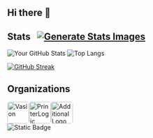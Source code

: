 ## Hi there 👋

<!--
**Tanner-Davison/Tanner-Davison** is a ✨ _special_ ✨ repository because its `README.md` (this file) appears on your GitHub profile.

Here are some ideas to get you started:

- 🔭 I’m currently working on ...
- 🌱 I’m currently learning ...
- 👯 I’m looking to collaborate on ...
- 🤔 I’m looking for help with ...
- 💬 Ask me about ...
- 📫 How to reach me: ...
- 😄 Pronouns: ...
- ⚡ Fun fact: ...
-->

## Stats   &nbsp; [![Generate Stats Images](https://github.com/jstrieb/github-stats/actions/workflows/main.yml/badge.svg)](https://github.com/jstrieb/github-stats/actions/workflows/main.yml)

  <img src="https://github-readme-stats.vercel.app/api?username=Tanner-Davison&show_icons=true&theme=highcontrast&hide_rank=true&hide=contribs" alt="Your GitHub Stats" />
  
  <img src="https://github-readme-stats.vercel.app/api/top-langs/?username=Tanner-Davison&layout=compact&theme=highcontrast" alt="Top Langs" />





[![GitHub Streak](https://streak-stats.demolab.com?user=Tanner-Davison&theme=highcontrast&border_radius=8)](https://git.io/streak-stats)

## Organizations

<div style="display: flex; align-items: center;">
  <a href="https://github.com/organization">
    <img src="https://avatars.githubusercontent.com/u/146381912?s=200&v=4" alt="Vasion" width="50" height="50" style="border-radius:10%">
  </a>
  <a href="https://www.linkedin.com/company/printerlogic">
    <img src="https://media.licdn.com/dms/image/v2/D560BAQFJ1bX91MKquA/company-logo_200_200/company-logo_200_200/0/1686233945592/printerlogic_logo?e=1732752000&v=beta&t=pjhwy_leD8chxYXrKhFcw8yaLnaeJRCA9fmvTE7AJg8" alt="PrinterLogic" width="50" height="50"style="border-radius:10%">
  </a>
<a href="https://thedavisonboys.com">
  <img src="https://yt3.googleusercontent.com/s4pwxp5c2n-jMytCDPeNST5Cgd-LkPztvhZLuR2Z9zVQ2LPURTeG3bjAv4vq9xeAIOOXU7Zd=s160-c-k-c0x00ffffff-no-rj" alt="Additional Logo" width="50" height="50" style="border-radius:10%">
</a>

</div>

<img src="https://img.shields.io/badge/full--stack_developer:-vasion/printerlogic-5B3D8E" alt="Static Badge">







